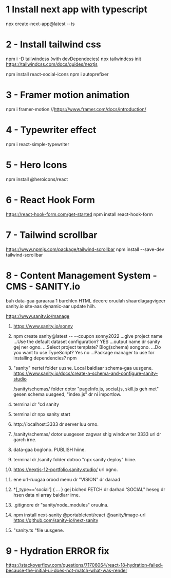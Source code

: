 # 1 Install next app with typescript

npx create-next-app@latest --ts

# 2 - Install tailwind css

npm i -D tailwindcss (with devDependecies)
npx tailwindcss init
https://tailwindcss.com/docs/guides/nextjs

npm install react-social-icons
npm i autoprefixer

# 3 - Framer motion animation

npm i framer-motion
//https://www.framer.com/docs/introduction/

# 4 - Typewriter effect

npm i react-simple-typewriter

# 5 - Hero Icons

npm install @heroicons/react

# 6 - React Hook Form

https://react-hook-form.com/get-started
npm install react-hook-form

# 7 - Tailwind scrollbar

https://www.npmjs.com/package/tailwind-scrollbar
npm install --save-dev tailwind-scrollbar

# 8 - Content Management System - CMS - SANITY.io

buh data-gaa garaaraa 1 burchlen HTML deeere oruulah shaardlagagvigeer
sanity.io site-aas dynamic-aar update hiih.

https://www.sanity.io/manage

1. https://www.sanity.io/sonny
2. npm create sanity@latest -- --coupon sonny2022
   ...give project name
   ...Use the default dataset configuration? YES
   ...output name dr sanity gej ner ogno.
   ...Select project template? Blog(schema) songono.
   ...Do you want to use TypeScript? Yes no
   ...Package manager to use for installing dependencies? npm

3. "sanity" nertei folder uusne. Local baidlaar schema-gaa uusgene.
   https://www.sanity.io/docs/create-a-schema-and-configure-sanity-studio

   /sanity/schemas/ folder dotor "pageInfo.js, social.js, skill.js geh met" gesen schema uusgeed, "index.js" dr ni importlow.

4. terminal dr "cd sanity
5. terminal dr npx sanity start
6. http://localhost:3333 dr server luu orno.
7. /sanity/schemas/ dotor uusgesen zagwar shig window ter 3333 url dr garch irne.
8. data-gaa boglono. PUBLISH hiine.
9. terminal dr /sanity folder dotroo "npx sanity deploy" hiine.
10. https://nextjs-12-portfolio.sanity.studio/ url ogno.
11. ene url-ruugaa orood menu dr "VISION" dr daraad
12. \*[_type=='social'] {
    ...
    } gej biched FETCH dr darhad 'SOCIAL" heseg dr hsen data ni array baidlarr irne.
13. .gitignore dr "sanity/node_modules" oruulna.
14. npm install next-sanity @portabletext/react @sanity/image-url
    https://github.com/sanity-io/next-sanity
15. "sanity.ts "file uusgene.

# 9 - Hydration ERROR fix

https://stackoverflow.com/questions/71706064/react-18-hydration-failed-because-the-initial-ui-does-not-match-what-was-render
